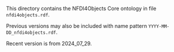 This directory contains the NFDI4Objects Core ontology in file `nfdi4objects.rdf`.

Previous versions may also be included with name pattern `YYYY-MM-DD_nfdi4objects.rdf`.

Recent version is from 2024_07_29.
